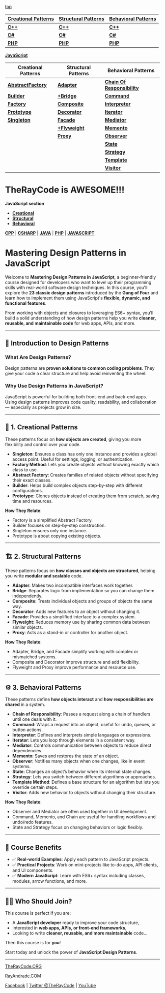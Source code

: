 [top](../README.md)

|**[Creational Patterns](./Creational/README.md)** | **[Structural Patterns](./Structural/README.md)** | **[Behavioral Patterns](./Behavioral/README.md)** |
|---|---|---|
|**[C++](../CPP/Creational/README.md)** | **[C++](../CPP/Structural/README.md)** | **[C++](../CPP/Behavioral/README.md)** |
|**[C#](../Csharp/Creational/README.md)** | **[C#](../Csharp/Structural/README.md)** | **[C#](../Csharp/Behavioral/README.md)** |
|**[PHP](../PHP/Creational/README.md)** | **[PHP](../PHP/Structural/README.md)** | **[PHP](../PHP/Behavioral/README.md)** |

**[JavaScript](../README.md)** 

| Creational Patterns | Structural Patterns | Behavioral Patterns |
|--------------|-----|-----------|
| [**AbstractFactory**](Creational/AbstractFactory/README.md) | [**Adapter**](./Structural/Adapter/README.md)         | [**Chain Of Responsibility**](./Behavioral/ChainOfResponsibility/README.md) |
| [**Builder**](./Creational/Builder/README.md)                 | [**+Bridge**](./Structural/Bridge/README.md)           | [**Command**](./Behavioral/Command/README.md) |
| [**Factory**](./Creational/Factory/README.md)                 | [**Composite**](./Structural/Composite/README.md)     | [**Interpreter**](./Behavioral/Interpreter/README.md) |
| [**Prototype**](./Creational/Prototype/README.md)             | [**Decorator**](./Structural/Decorator/README.md)     | [**Iterator**](./Behavioral/Iterator/README.md) |
| [**Singleton**](./Creational/Singleton/README.md)             | [**Facade**](./Structural/Facade/README.md)           | [**Mediator**](./Behavioral/Mediator/README.md) |
|                                                               | [**+Flyweight**](./Structural/Flyweight/README.md)     | [**Memento**](./Behavioral/Memento/README.md)  |
|                                                               | [**Proxy**](./Structural/Proxy/README.md)             | [**Observer**](./Behavioral/Observer/README.md) |
|                                                               |                                                       | [**State**](./Behavioral/State/README.md)  |
|                                                               |                                                       | [**Strategy**](./Behavioral/Strategy/README.md)  |
|                                                               |                                                       | [**Template**](./Behavioral/Template/README.md) |
|                                                               |                                                       | [**Visitor**](./Behavioral/Visitor/README.md) |




# TheRayCode is AWESOME!!!
**JavaScript section**

 * **[Creational](./Creational/README.md)**
 * **[Structural](./Structural/README.md)**
 * **[Behavioral](./Behavioral/README.md)**

**[CPP](../CPP/README.md)** | **[CSHARP](../Csharp/README.md)** | **[JAVA](../Java/README.md)**  | **[PHP](../PHP/README.md)** | **[JAVASCRIPT](../JavaScript/README.md)**

# Mastering Design Patterns in JavaScript

Welcome to **Mastering Design Patterns in JavaScript**, a beginner-friendly course designed for developers who want to level up their programming skills with real-world software design techniques. In this course, you'll explore the **23 classic design patterns** introduced by the **Gang of Four** and learn how to implement them using JavaScript's **flexible, dynamic, and functional features**.

From working with objects and closures to leveraging ES6+ syntax, you’ll build a solid understanding of how design patterns help you write **cleaner, reusable, and maintainable code** for web apps, APIs, and more.

---

## 🧠 Introduction to Design Patterns

### What Are Design Patterns?
Design patterns are **proven solutions to common coding problems**. They give your code a clear structure and help avoid reinventing the wheel.

### Why Use Design Patterns in JavaScript?
JavaScript is powerful for building both front-end and back-end apps. Using design patterns improves code quality, readability, and collaboration — especially as projects grow in size.

---

## 🎯 1. Creational Patterns

These patterns focus on **how objects are created**, giving you more flexibility and control over your code.

- **Singleton**: Ensures a class has only one instance and provides a global access point. Useful for settings, logging, or authentication.
- **Factory Method**: Lets you create objects without knowing exactly which class to use.
- **Abstract Factory**: Creates families of related objects without specifying their exact classes.
- **Builder**: Helps build complex objects step-by-step with different configurations.
- **Prototype**: Clones objects instead of creating them from scratch, saving time and resources.

**How They Relate**:
- Factory is a simplified Abstract Factory.
- Builder focuses on step-by-step construction.
- Singleton ensures only one instance.
- Prototype is about copying existing objects.

---

## 🏗 2. Structural Patterns

These patterns focus on **how classes and objects are structured**, helping you write **modular and scalable** code.

- **Adapter**: Makes two incompatible interfaces work together.
- **Bridge**: Separates logic from implementation so you can change them independently.
- **Composite**: Treats individual objects and groups of objects the same way.
- **Decorator**: Adds new features to an object without changing it.
- **Facade**: Provides a simplified interface to a complex system.
- **Flyweight**: Reduces memory use by sharing common data between similar objects.
- **Proxy**: Acts as a stand-in or controller for another object.

**How They Relate**:
- Adapter, Bridge, and Facade simplify working with complex or mismatched systems.
- Composite and Decorator improve structure and add flexibility.
- Flyweight and Proxy improve performance and resource use.

---

## ⚙ 3. Behavioral Patterns

These patterns define **how objects interact** and **how responsibilities are shared** in a system.

- **Chain of Responsibility**: Passes a request along a chain of handlers until one deals with it.
- **Command**: Wraps a request into an object, useful for undo, queues, or button actions.
- **Interpreter**: Defines and interprets simple languages or expressions.
- **Iterator**: Lets you loop through elements in a consistent way.
- **Mediator**: Controls communication between objects to reduce direct dependencies.
- **Memento**: Saves and restores the state of an object.
- **Observer**: Notifies many objects when one changes, like in event systems.
- **State**: Changes an object’s behavior when its internal state changes.
- **Strategy**: Lets you switch between different algorithms or approaches.
- **Template Method**: Defines a base structure for an algorithm but lets you override certain steps.
- **Visitor**: Adds new behavior to objects without changing their structure.

**How They Relate**:
- Observer and Mediator are often used together in UI development.
- Command, Memento, and Chain are useful for handling workflows and undo/redo features.
- State and Strategy focus on changing behaviors or logic flexibly.

---

## 🚀 Course Benefits

- ✅ **Real-world Examples**: Apply each pattern to JavaScript projects.
- ✅ **Practical Projects**: Work on mini-projects like to-do apps, API clients, and UI components.
- ✅ **Modern JavaScript**: Learn with ES6+ syntax including classes, modules, arrow functions, and more.

---

## 👨‍💻 Who Should Join?

This course is perfect if you are:

- A **JavaScript developer** ready to improve your code structure,
- Interested in **web apps, APIs, or front-end frameworks**,
- Looking to write **cleaner, reusable, and more maintainable** code...

Then this course is for **you**!

Start today and unlock the power of **JavaScript Design Patterns**.

---


[TheRayCode.ORG](https://www.TheRayCode.ORG)

[RayAndrade.COM](https://www.RayAndrade.com)

[Facebook](https://www.facebook.com/TheRayCode/) | [Twitter @TheRayCode](https://www.twitter.com/TheRayCode/) | [YouTube](https://www.youtube.com/TheRayCode/)

